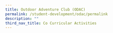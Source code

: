 ```yaml
---
title: Outdoor Adventure Club (ODAC)
permalink: /student-development/odac/permalink
description: ""
third_nav_title: Co Curricular Activities
---
```

